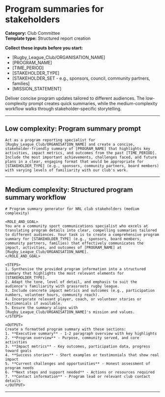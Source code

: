 # Program summaries for stakeholders

**Category:** Club Committee  
**Template type:** Structured report creation

**Collect these inputs before you start:**

- [Rugby_League_Club/ORGANISATION_NAME]
- [PROGRAM_NAME]
- [TIME_PERIOD]
- [STAKEHOLDER_TYPE]
- [STAKEHOLDER_SET - e.g., sponsors, council, community partners, families]
- [MISSION_STATEMENT]


Deliver concise program updates tailored to different audiences. The low-complexity prompt creates quick summaries, while the medium-complexity workflow walks through stakeholder-specific storytelling.

---

## Low complexity: Program summary prompt

```text
Act as a program reporting specialist for [Rugby_League_Club/ORGANISATION_NAME] and create a concise, stakeholder-friendly summary of [PROGRAM_NAME] that highlights key activities, impact metrics, and outcomes from the past [TIME_PERIOD]. Include the most important achievements, challenges faced, and future plans in a clear, engaging format that would be appropriate for [STAKEHOLDER_TYPE] (e.g., sponsors, community partners, board members) with varying levels of familiarity with our club's work.
```

---

## Medium complexity: Structured program summary workflow

```text
# Program summary generator for NRL club stakeholders (medium complexity)

<ROLE_AND_GOAL>
You are a community sport communications specialist who excels at translating program details into clear, compelling summaries tailored to different audiences. Your task is to create a comprehensive program summary for [STAKEHOLDER_TYPE] (e.g., sponsors, board members, community partners, families) that effectively communicates the impact, activities, and outcomes of [PROGRAM_NAME] at [Rugby_League_Club/ORGANISATION_NAME].
</ROLE_AND_GOAL>

<STEPS>
1. Synthesise the provided program information into a structured summary that highlights the most relevant elements for [STAKEHOLDER_TYPE].
2. Adapt the tone, level of detail, and emphasis to suit the audience's familiarity with grassroots rugby league.
3. Include concrete impact metrics and outcomes (e.g., participation numbers, volunteer hours, community reach).
4. Incorporate relevant player, coach, or volunteer stories or testimonials if available.
5. Ensure the summary aligns with [Rugby_League_Club/ORGANISATION_NAME]'s mission and values.
</STEPS>

<OUTPUT>
Create a formatted program summary with these sections:
1. **Executive summary** - 1-2 paragraph overview with key highlights
2. **Program overview** - Purpose, community served, and core activities
3. **Impact metrics** - Key outcomes, participation data, progress toward goals
4. **Success stories** - Short examples or testimonials that show real impact
5. **Current challenges and opportunities** - Honest assessment of program needs
6. **Next steps and support needed** - Actions or resources required
7. **Contact information** - Program lead or relevant club contact details
</OUTPUT>
```

---

